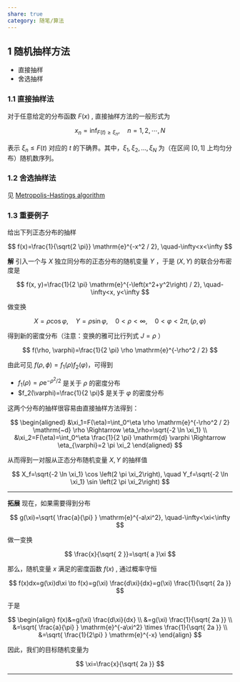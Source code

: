 ```yaml
---
share: true
category: 随笔/算法
---
```


## 1 随机抽样方法

- 直接抽样
- 舍选抽样

### 1.1 直接抽样法

对于任意给定的分布函数 $F(x)$ , 直接抽样方法的一般形式为

$$
x_n=\inf _{F(t) \geqslant \xi_n}, \quad n=1,2, \cdots, N
$$

表示 $\xi_{n}\leq F(t)$ 对应的 $t$ 的下确界。其中，$\xi_{1},\xi_{2},\dots,\xi_{N}$ 为（在区间 $[0,1]$ 上均匀分布）随机数序列。

### 1.2 舍选抽样法

见 [Metropolis-Hastings algorithm](./Metropolis-Hastings%20algorithm.md)

### 1.3 重要例子

给出下列正态分布的抽样

$$
f(x)=\frac{1}{\sqrt{2 \pi}} \mathrm{e}^{-x^2 / 2}, \quad-\infty<x<\infty
$$

**解** 引入一个与 $X$ 独立同分布的正态分布的随机变量 $Y$ ，于是 $(X,Y)$ 的联合分布密度是

$$
f(x, y)=\frac{1}{2 \pi} \mathrm{e}^{-\left(x^2+y^2\right) / 2}, \quad-\infty<x, y<\infty
$$

做变换

$$
X=\rho \cos \varphi, \quad Y=\rho \sin \varphi, \quad 0<\rho<\infty, \quad 0<\varphi<2 \pi,(\rho, \varphi)
$$

得到新的密度分布（注意：变换的雅可比行列式 $J=\rho$ ）

$$
f(\rho, \varphi)=\frac{1}{2 \pi} \rho \mathrm{e}^{-\rho^2 / 2}
$$

由此可见 $f(\rho,\phi)=f_{1}(\rho)f_{2}(\varphi)$，可得到

- $f_1(\rho)=\rho \mathrm{e}^{-\rho ^2 /2}$ 是关于 $\rho$ 的密度分布
- $f_2(\varphi)=\frac{1}{2 \pi}$ 是关于 $\varphi$ 的密度分布

这两个分布的抽样很容易由直接抽样方法得到：

$$
\begin{aligned}
&\xi_1=F(\eta)=\int_0^\eta \rho \mathrm{e}^{-\rho^2 / 2} \mathrm{~d} \rho \Rightarrow \eta_\rho=\sqrt{-2 \ln \xi_1} \\
&\xi_2=F(\eta)=\int_0^\eta \frac{1}{2 \pi} \mathrm{d} \varphi \Rightarrow \eta_{\varphi}=2 \pi \xi_2
\end{aligned}
$$

从而得到一对服从正态分布随机变量 $X,Y$ 的抽样值

$$
X_f=\sqrt{-2 \ln \xi_1} \cos \left(2 \pi \xi_2\right), \quad Y_f=\sqrt{-2 \ln \xi_1} \sin \left(2 \pi \xi_2\right)
$$

---
**拓展** 现在，如果需要得到分布

$$
g(\xi)=\sqrt{ \frac{a}{\pi} } \mathrm{e}^{-a\xi^2}, \quad-\infty<\xi<\infty
$$

做一变换

$$
\frac{x}{\sqrt{ 2 }}=\sqrt{ a }\xi
$$

那么，随机变量 $x$ 满足的密度函数 $f(x)$ , 通过概率守恒

$$
f(x)dx=g(\xi)d\xi \to f(x)=g(\xi) \frac{d\xi}{dx}=g(\xi) \frac{1}{\sqrt{ 2a }}
$$

于是

$$
\begin{align}
f(x)&=g(\xi) \frac{d\xi}{dx} \\
&=g(\xi) \frac{1}{\sqrt{ 2a }} \\
&=\sqrt{ \frac{a}{\pi} } \mathrm{e}^{-a\xi^2} \times \frac{1}{\sqrt{ 2a }} \\
&=\sqrt{ \frac{1}{2\pi} } \mathrm{e}^{-x}
\end{align}
$$

因此，我们的目标随机变量为

$$
\xi=\frac{x}{\sqrt{ 2a }}
$$

---

